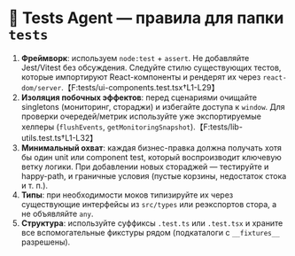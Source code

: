 # 🧪 Tests Agent — правила для папки `tests`

1. **Фреймворк**: используем `node:test` + `assert`. Не добавляйте Jest/Vitest без обсуждения. Следуйте стилю существующих тестов, которые импортируют React-компоненты и рендерят их через `react-dom/server`.【F:tests/ui-components.test.tsx†L1-L29】
2. **Изоляция побочных эффектов**: перед сценариями очищайте singletons (мониторинг, стораджи) и избегайте доступа к `window`. Для проверки очередей/метрик используйте уже экспортируемые хелперы (`flushEvents`, `getMonitoringSnapshot`).【F:tests/lib-utils.test.ts†L1-L32】
3. **Минимальный охват**: каждая бизнес-правка должна получать хотя бы один unit или component test, который воспроизводит ключевую ветку логики. При добавлении новых стораджей — тестируйте и happy-path, и граничные условия (пустые корзины, недостаток стока и т. п.).
4. **Типы**: при необходимости моков типизируйте их через существующие интерфейсы из `src/types` или реэкспортов стора, а не объявляйте `any`.
5. **Структура**: используйте суффиксы `.test.ts` или `.test.tsx` и храните все вспомогательные фикстуры рядом (подкаталоги с `__fixtures__` разрешены).
